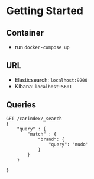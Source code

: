 # Getting Started

## Container
* run ``docker-compose up``

## URL
* Elasticsearch: ``localhost:9200``
* Kibana: ``localhost:5601``

## Queries
    
``` 
GET /carindex/_search
{
    "query" : {
        "match" : {
            "brand": {
                "query": "mudo"
            }
        }
    }

}
 ```